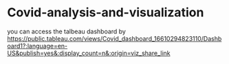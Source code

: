 # Covid-analysis-and-visualization
you can access the talbeau dashboard by https://public.tableau.com/views/Covid_dashboard_16610294823110/Dashboard1?:language=en-US&publish=yes&:display_count=n&:origin=viz_share_link
